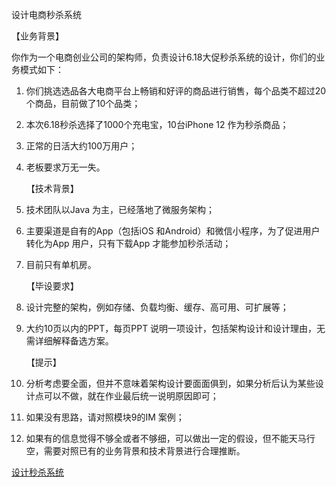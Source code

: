 设计电商秒杀系统

【业务背景】

你作为一个电商创业公司的架构师，负责设计6.18大促秒杀系统的设计，你们的业务模式如下：

1. 你们挑选选品各大电商平台上畅销和好评的商品进行销售，每个品类不超过20个商品，目前做了10个品类；

2. 本次6.18秒杀选择了1000个充电宝，10台iPhone 12 作为秒杀商品；

3. 正常的日活大约100万用户；

4. 老板要求万无一失。

   【技术背景】

5. 技术团队以Java 为主，已经落地了微服务架构；

6. 主要渠道是自有的App（包括iOS 和Android）和微信小程序，为了促进用户转化为App 用户，只有下载App 才能参加秒杀活动；

7. 目前只有单机房。

   【毕设要求】

8. 设计完整的架构，例如存储、负载均衡、缓存、高可用、可扩展等；

9. 大约10页以内的PPT，每页PPT 说明一项设计，包括架构设计和设计理由，无需详细解释备选方案。

   【提示】

10. 分析考虑要全面，但并不意味着架构设计要面面俱到，如果分析后认为某些设计点可以不做，就在作业最后统一说明原因即可；

11. 如果没有思路，请对照模块9的IM 案例；

12. 如果有的信息觉得不够全或者不够细，可以做出一定的假设，但不能天马行空，需要对照已有的业务背景和技术背景进行合理推断。


[设计秒杀系统](设计秒杀系统.md)